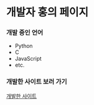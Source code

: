 # 개발자 홍의 페이지
### 개발 중인 언어
- Python
- C 
- JavaScript
- etc.

### 개발한 사이트 보러 가기
[개발한 사이트](wnsvy1237.dothome.co.kr)

